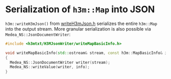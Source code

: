 # Serialization of `h3m::Map` into JSON

`h3m::writeH3mJson()` from [writeH3mJson.h](writeH3mJson.h) serializes the entire `h3m::Map` into the output stream. More granular serialization is also possible via `Medea_NS::JsonDocumentWriter`:

```cpp
#include <h3mtxt/H3MJsonWriter/writeMapBasicInfo.h>

void writeMapBasicInfo(std::ostream& stream, const h3m::MapBasicInfo& info)
{
  Medea_NS::JsonDocumentWriter writer(stream);
  Medea_NS::writeValue(writer, info);
}
```

